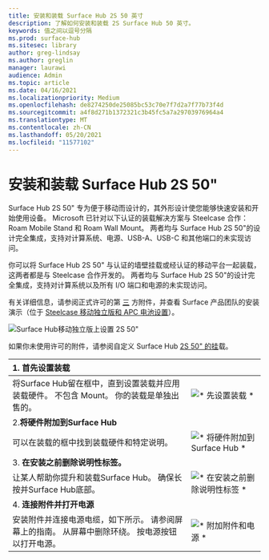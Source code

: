 ```yaml
---
title: 安装和装载 Surface Hub 2S 50 英寸
description: 了解如何安装和装载 2S Surface Hub 50 英寸。
keywords: 值之间以逗号分隔
ms.prod: surface-hub
ms.sitesec: library
author: greg-lindsay
ms.author: greglin
manager: laurawi
audience: Admin
ms.topic: article
ms.date: 04/16/2021
ms.localizationpriority: Medium
ms.openlocfilehash: de8274250de25085bc53c70e7f7d2a7f77b73f4d
ms.sourcegitcommit: a4f8d271b1372321c3b45fc5a7a29703976964a4
ms.translationtype: MT
ms.contentlocale: zh-CN
ms.lasthandoff: 05/20/2021
ms.locfileid: "11577102"
---
```

# <a name="install-and-mount-surface-hub-2s-50"></a>安装和装载 Surface Hub 2S 50"

Surface Hub 2S 50" 专为便于移动而设计的，其外形设计使您能够快速安装和开始使用设备。 Microsoft 已针对以下认证的装载解决方案与 Steelcase 合作：Roam Mobile Stand 和 Roam Wall Mount。 两者均与 Surface Hub 2S 50"的设计完全集成，支持对计算系统、电源、USB-A、USB-C 和其他端口的未实现访问。

你可以将 Surface Hub 2S 50" 与认证的墙壁挂载或经认证的移动平台一起装载，这两者都是与 Steelcase 合作开发的。 两者均与 Surface Hub 2S 50"的设计完全集成，支持对计算系统以及所有 I/O 端口和电源的未实现访问。 

有关详细信息，请参阅正式许可的第 [三](http://licensedhardware.azurewebsites.net/surface) 方附件，并查看 Surface 产品团队的安装演示（位于 [Steelcase 移动独立版和 APC 电池设置](https://youtu.be/VTzdu4Skpkg)）。

 ![Surface Hub移动独立版上设置 2S 50"](images/sh2-mobile-stand.png)<br>

如果你未使用许可的附件，请参阅自定义 Surface Hub [2S 50" 的挂](surface-hub-2s-custom-install.md)载。

| 1. **首先设置装载** | |
|:------ |:-------- |
| 将Surface Hub留在框中，直到设置装载并应用装载硬件。 不包含 Mount。 你的装载是单独出售的。 | ![* 先设置装载 *](images/sh2-setup-1.png) <br> |
| 2.**将硬件附加到Surface Hub** | |
| 可以在装载的框中找到装载硬件和特定说明。 | ![* 将硬件附加到 Surface Hub *](images/sh2-setup-2.png) <br> |
| 3. **在安装之前删除说明性标签。** | |
| 让某人帮助你提升和装载Surface Hub。 确保长按并Surface Hub底部。 | ![* 在安装之前删除说明性标签 *](images/sh2-setup-3.png) <br> |
| 4. **连接附件并打开电源** | |
| 安装附件并连接电源电缆，如下所示。 请参阅屏幕上的指南。 从屏幕中删除环绕。 按电源按钮以打开电源。 | ![* 附加附件和电源 *](images/sh2-setup-4.png) <br> |
